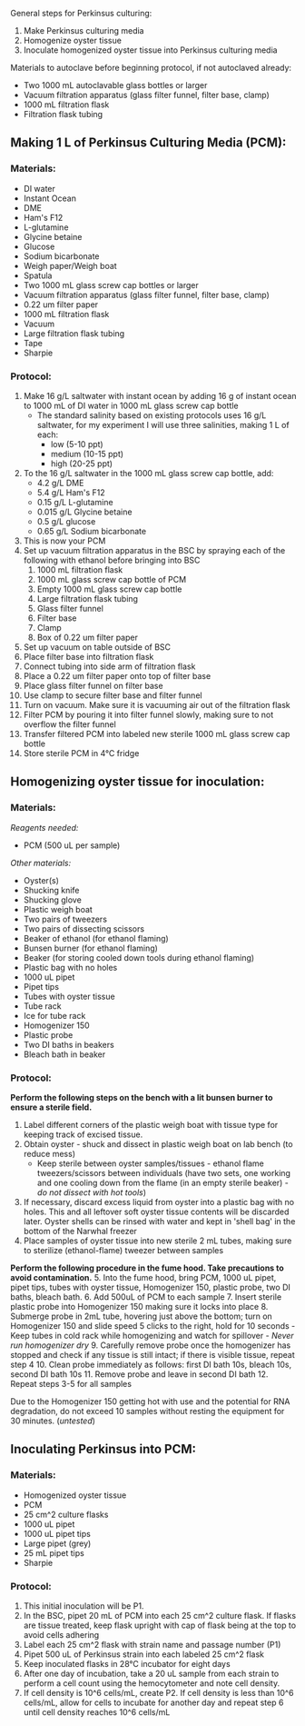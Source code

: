 General steps for Perkinsus culturing: 
1. Make Perkinsus culturing media
2. Homogenize oyster tissue
3. Inoculate homogenized oyster tissue into Perkinsus culturing media 

Materials to autoclave before beginning protocol, if not autoclaved already:
- Two 1000 mL autoclavable glass bottles or larger 
- Vacuum filtration apparatus (glass filter funnel, filter base, clamp)
- 1000 mL filtration flask 
- Filtration flask tubing

## Making 1 L of Perkinsus Culturing Media (PCM):

### Materials:
- DI water
- Instant Ocean 
- DME
- Ham's F12
- L-glutamine
- Glycine betaine
- Glucose
- Sodium bicarbonate
- Weigh paper/Weigh boat
- Spatula
- Two 1000 mL glass screw cap bottles or larger
- Vacuum filtration apparatus (glass filter funnel, filter base, clamp)
- 0.22 um filter paper
- 1000 mL filtration flask
- Vacuum
- Large filtration flask tubing
- Tape
- Sharpie

### Protocol:
1. Make 16 g/L saltwater with instant ocean by adding 16 g of instant ocean to 1000 mL of DI water in 1000 mL glass screw cap bottle 
	- The standard salinity based on existing protocols uses 16 g/L saltwater, for my experiment I will use three salinities, making 1 L of each:
		- low (5-10 ppt)
		- medium (10-15 ppt)
		- high (20-25 ppt)
2. To the 16 g/L saltwater in the 1000 mL glass screw cap bottle, add:
	- 4.2 g/L DME
	- 5.4 g/L Ham's F12
	- 0.15 g/L L-glutamine
	- 0.015 g/L Glycine betaine 
	- 0.5 g/L glucose
	- 0.65 g/L Sodium bicarbonate
3. This is now your PCM
4. Set up vacuum filtration apparatus in the BSC by spraying each of the following with ethanol before bringing into BSC
	1. 1000 mL filtration flask
	2. 1000 mL glass screw cap bottle of PCM
	3. Empty 1000 mL glass screw cap bottle 
	4. Large filtration flask tubing
	5. Glass filter funnel
	6. Filter base
	7. Clamp
	8. Box of 0.22 um filter paper
5. Set up vacuum on table outside of BSC
6. Place filter base into filtration flask 
7. Connect tubing into side arm of filtration flask 
8. Place a 0.22 um filter paper onto top of filter base
9. Place glass filter funnel on filter base
10. Use clamp to secure filter base and filter funnel
11. Turn on vacuum. Make sure it is vacuuming air out of the filtration flask
12. Filter PCM by pouring it into filter funnel slowly, making sure to not overflow the filter funnel
13. Transfer filtered PCM into labeled new sterile 1000 mL glass screw cap bottle
14. Store sterile PCM in 4°C fridge
## Homogenizing oyster tissue for inoculation:
### Materials: 
*Reagents needed:*
- PCM (500 uL per sample)

*Other materials:* 
- Oyster(s)
- Shucking knife
- Shucking glove 
- Plastic weigh boat 
- Two pairs of tweezers
- Two pairs of dissecting scissors 
- Beaker of ethanol (for ethanol flaming)
- Bunsen burner (for ethanol flaming)
- Beaker (for storing cooled down tools during ethanol flaming)
- Plastic bag with no holes 
- 1000 uL pipet
- Pipet tips
- Tubes with oyster tissue
- Tube rack 
- Ice for tube rack 
- Homogenizer 150
- Plastic probe
- Two DI baths in beakers
- Bleach bath in beaker 
### Protocol: 
**Perform the following steps on the bench with a lit bunsen burner to ensure a sterile field.**
1. Label different corners of the plastic weigh boat with tissue type for keeping track of excised tissue.
2. Obtain oyster - shuck and dissect in plastic weigh boat on lab bench (to reduce mess)
	- Keep sterile between oyster samples/tissues - ethanol flame tweezers/scissors between individuals (have two sets, one working and one cooling down from the flame (in an empty sterile beaker) - *do not dissect with hot tools*)
3. If necessary, discard excess liquid from oyster into a plastic bag with no holes. This and all leftover soft oyster tissue contents will be discarded later. Oyster shells can be rinsed with water and kept in 'shell bag' in the bottom of the Narwhal freezer
4. Place samples of oyster tissue into new sterile 2 mL tubes, making sure to sterilize (ethanol-flame) tweezer between samples

**Perform the following procedure in the fume hood. Take precautions to avoid contamination.**
5. Into the fume hood, bring PCM, 1000 uL pipet, pipet tips, tubes with oyster tissue, Homogenizer 150, plastic probe, two DI baths, bleach bath. 
6. Add 500uL of PCM to each sample
7. Insert sterile plastic probe into Homogenizer 150 making sure it locks into place
8. Submerge probe in 2mL tube, hovering just above the bottom; turn on Homogenizer 150 and slide speed 5 clicks to the right, hold for 10 seconds
    - Keep tubes in cold rack while homogenizing and watch for spillover
    - _Never run homogenizer dry_
9. Carefully remove probe once the homogenizer has stopped and check if any tissue is still intact; if there is visible tissue, repeat step 4
10. Clean probe immediately as follows: first DI bath 10s, bleach 10s, second DI bath 10s
11. Remove probe and leave in second DI bath
12. Repeat steps 3-5 for all samples

Due to the Homogenizer 150 getting hot with use and the potential for RNA degradation, do not exceed 10 samples without resting the equipment for 30 minutes. (_untested_)


## Inoculating Perkinsus into PCM:

### Materials:
- Homogenized oyster tissue
- PCM
- 25 cm^2 culture flasks 
- 1000 uL pipet
- 1000 uL pipet tips 
- Large pipet (grey)
- 25 mL pipet tips
- Sharpie

### Protocol:

1. This initial inoculation will be P1. 
2. In the BSC, pipet 20 mL of PCM into each 25 cm^2 culture flask. If flasks are tissue treated, keep flask upright with cap of flask being at the top to avoid cells adhering
3. Label each 25 cm^2 flask with strain name and passage number (P1)
4. Pipet 500 uL of Perkinsus strain into each labeled 25 cm^2 flask
5. Keep inoculated flasks in 28°C incubator for eight days 
6. After one day of incubation, take a 20 uL sample from each strain to perform a cell count using the hemocytometer and note cell density. 
7. If cell density is 10^6 cells/mL, create P2. If cell density is less than 10^6 cells/mL, allow for cells to incubate for another day and repeat step 6 until cell density reaches 10^6 cells/mL





